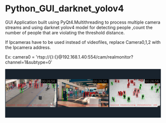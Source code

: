 # Python_GUI_darknet_yolov4
 GUI Application built using PyQt4.Multithreading to process multiple camera streams and using darknet yolov4 model for detecting people ,count the number of people that are violating the threshold distance.
 
 If Ipcameras have to be used instead of videofiles, replace Camera0,1,2 with the Ipcamera address.
 
 Ex: camera0 = 'rtsp://{}:{}@192.168.1.40:554/cam/realmonitor?channel=1&subtype=0'
 
  ![GUI_Output](GUI_OUTPUT.png)
 

 
